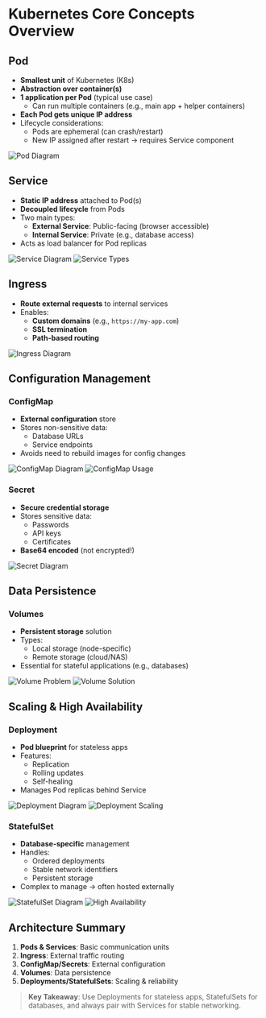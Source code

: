 # Kubernetes Core Concepts Overview

## Pod
- **Smallest unit** of Kubernetes (K8s)
- **Abstraction over container(s)**
- **1 application per Pod** (typical use case)
  - Can run multiple containers (e.g., main app + helper containers)
- **Each Pod gets unique IP address**
- Lifecycle considerations:
  - Pods are ephemeral (can crash/restart)
  - New IP assigned after restart → requires Service component

![Pod Diagram](image-1.png)

## Service
- **Static IP address** attached to Pod(s)
- **Decoupled lifecycle** from Pods
- Two main types:
  - **External Service**: Public-facing (browser accessible)
  - **Internal Service**: Private (e.g., database access)
- Acts as load balancer for Pod replicas

![Service Diagram](image.png)
![Service Types](image-2.png)

## Ingress
- **Route external requests** to internal services
- Enables:
  - **Custom domains** (e.g., `https://my-app.com`)
  - **SSL termination**
  - **Path-based routing**

![Ingress Diagram](image-3.png)

## Configuration Management
### ConfigMap
- **External configuration** store
- Stores non-sensitive data:
  - Database URLs
  - Service endpoints
- Avoids need to rebuild images for config changes

![ConfigMap Diagram](image-4.png)
![ConfigMap Usage](image-5.png)

### Secret
- **Secure credential storage**
- Stores sensitive data:
  - Passwords
  - API keys
  - Certificates
- **Base64 encoded** (not encrypted!)

![Secret Diagram](image-6.png)

## Data Persistence
### Volumes
- **Persistent storage** solution
- Types:
  - Local storage (node-specific)
  - Remote storage (cloud/NAS)
- Essential for stateful applications (e.g., databases)

![Volume Problem](image-7.png)
![Volume Solution](image-8.png)

## Scaling & High Availability
### Deployment
- **Pod blueprint** for stateless apps
- Features:
  - Replication
  - Rolling updates
  - Self-healing
- Manages Pod replicas behind Service

![Deployment Diagram](image-9.png)
![Deployment Scaling](image-10.png)

### StatefulSet
- **Database-specific** management
- Handles:
  - Ordered deployments
  - Stable network identifiers
  - Persistent storage
- Complex to manage → often hosted externally

![StatefulSet Diagram](image-11.png)
![High Availability](image-12.png)

## Architecture Summary
1. **Pods & Services**: Basic communication units
2. **Ingress**: External traffic routing
3. **ConfigMap/Secrets**: External configuration
4. **Volumes**: Data persistence
5. **Deployments/StatefulSets**: Scaling & reliability

> **Key Takeaway**: Use Deployments for stateless apps, StatefulSets for databases, and always pair with Services for stable networking.
